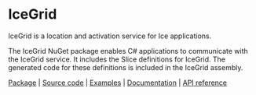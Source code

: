 # IceGrid

IceGrid is a location and activation service for Ice applications.

The IceGrid NuGet package enables C# applications to communicate with the IceGrid service. It includes the Slice
definitions for IceGrid. The generated code for these definitions is included in the IceGrid assembly.

[Package][package] | [Source code][source] | [Examples][examples] | [Documentation][docs] | [API reference][api]

[api]: https://code.zeroc.com/ice/main/api/csharp/api/IceGrid.html
[docs]:https://docs.zeroc.com/ice/latest/csharp/
[examples]: https://github.com/zeroc-ice/ice-demos/tree/main/csharp
[package]: https://www.nuget.org/packages/ZeroC.IceGrid
[source]: https://github.com/zeroc-ice/ice/tree/main/csharp/src/IceGrid
